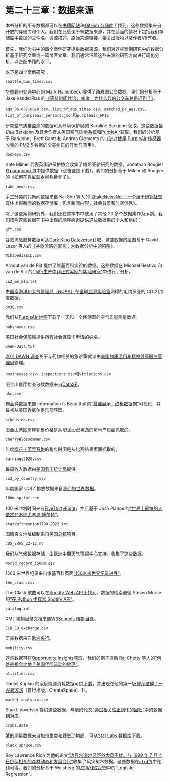 # 第二十三章：数据来源

本书分析的所有数据都可以在[书籍网站](https://learningds.org)和[GitHub 存储库](https://github.com/DS-100/textbook)上找到。这些数据集来自开放的存储库和个人。我们在此感谢所有数据来源，并在适当的情况下包括我们存储库中数据的文件名、资源描述、原始来源链接、相关出版物以及作者/所有者。

首先，我们为书中的四个案例研究提供数据来源。我们对这些案例研究中的数据分析基于研究文章或一篇博客文章。我们通常沿着这些来源的研究方向进行简化分析，以匹配书籍的水平。

以下是四个案例研究：

`seattle_bus_times.csv`

[华盛顿州交通中心](https://oreil.ly/3hZ_A)的 Mark Hallenbeck 提供了西雅图公交数据。我们的分析基于 Jake VanderPlas 的[《等待时间悖论，或者，为什么我的公交车总是迟到？》](https://oreil.ly/kaQv-)。

`aqs_06-067-0010.csv`、`list_of_aqs_sites.csv`、`matched_pa_aqs.csv`、`list_of_purpleair_sensors.json`和`purpleair_AMTS`

研究空气质量监测的数据可从环境保护局的 Karoline Barkjohn 获取。这些数据最初由 Barkjohn 及其合作者从[美国空气质量系统](https://oreil.ly/Sjku6)和[PurpleAir](https://www2.purpleair.com)获取。我们的分析基于 Barkjohn、Brett Gantt 和 Andrea Clements 的[《针对使用 PurpleAir 传感器收集的 PM2.5 数据的全美纠正的开发与应用》](https://oreil.ly/jWuNx)。

`donkeys.csv`

Kate Milner 代表英国驴保护协会收集了肯尼亚驴研究的数据。Jonathan Rougier 在[paranomo 包](https://oreil.ly/oiMNE)中提供数据（点击链接下载）。我们的分析基于 Milner 和 Rougier 的[《如何在肯尼亚乡间称量驴子》](https://doi.org/10.1111/j.1740-9713.2014.00768.x)。

`fake_news.csv`

手工分类的假新闻数据来自 Kai Shu 等人的[《FakeNewsNet：一个用于研究社交媒体上假新闻的数据存储库，包含新闻内容、社会背景和时空信息》](https://arxiv.org/abs/1809.01286)。

除了这些案例研究外，我们还在整本书中使用了其他 20 多个数据集作为示例。我们按照这些数据在书中出现的顺序感谢提供这些数据集的个人和组织：

`gft.csv`

谷歌流感趋势数据可从[Gary King Dataverse](https://doi.org/10.7910/DVN/24823)获取，这些数据的绘图基于 David Lazer 等人的[《谷歌流感的寓言：大数据分析中的陷阱》](https://doi.org/10.1126/science.1248506)。

`WikipediaExp.csv`

Arnout van de Rijt 提供了维基百科实验的数据。这些数据在 Michael Restivo 和 van de Rijt 的[“同行生产中非正式奖励的实验研究”](https://oreil.ly/BDDSV)中进行了分析。

`co2_mm_mlo.txt`

由[国家海洋和大气管理局（NOAA）](https://noaa.gov)在[全球监测实验室](https://gml.noaa.gov/obop/mlo)测得的毛纳罗亚的 CO[2]浓度数据。

`pm30.csv`

我们从[PurpleAir 地图](https://www2.purpleair.com)下载了一天和一个传感器的空气质量测量数据。

`babynames.csv`

[美国社会保障局](https://oreil.ly/DBiky)提供所有社会保障卡申请的姓名。

`DAWN-Data.txt`

[2011 DAWN 调查](https://oreil.ly/n8NOQ)关于与药物相关的急诊室就诊由[美国物质滥用和精神健康服务管理局](https://samhsa.gov)管理。

`businesses.csv`、`inspections.csv`和`violations.csv`

旧金山餐厅检查分数数据来自[DataSF](https://datasf.org)。

`akc.csv`

狗品种数据来自 Information Is Beautiful 的[“最佳展示：终极数据狗”](https://oreil.ly/KjIyv)可视化，并最初从[美国肯尼尔俱乐部](https://akc.org)获取。

`sfhousing.csv`

旧金山湾区房屋销售价格是从[*旧金山纪事报*](https://oreil.ly/kaziA)的房地产页面抓取的。

`cherryBlossomMen.csv`

年度[樱花十英里赛跑](https://cherryblossom.org)的跑步时间是从比赛结果页面抓取的。

`earnings2020.csv`

每周收入数据由[美国劳工统计局](https://oreil.ly/cZG_w)提供。

`co2_by_country.csv`

年度国家 CO[2]排放数据来自[我们的世界数据](https://ourworldindata.org)。

`100m_sprint.csv`

100 米冲刺时间来自[FiveThirtyEight](https://fivethirtyeight.com/)，并且基于 Josh Planos 的[“世界上最快的人依然在追逐尤塞恩·博尔特”](https://oreil.ly/ewY7w)。

`stateoftheunion1790-2022.txt`

国情咨文地址编制来自[美国总统项目](https://oreil.ly/AnkW8)。

`CDS_ERA5_22-12.nc`

我们从[气候数据存储](https://cds.climate.copernicus.eu)，由[欧洲中期天气预报中心](https://ecmwf.int)支持，收集了这些数据。

`world_record_1500m.csv`

1500 米世界纪录来自维基百科页面[“1500 米世界纪录进展”](https://oreil.ly/2_P4H)。

`the_clash.csv`

The Clash 歌曲可以在[Spotify Web API](https://oreil.ly/FYP8B)上找到。数据的检索遵循 Steven Morse 的[“在 Python 中探索 Spotify API”](https://oreil.ly/mWgYl)。

`catalog.xml`

XML 植物目录文档来自[W3Schools 植物目录](https://oreil.ly/MNw-G)。

`ECB_EU_exchange.csv`

汇率数据来自[欧洲央行](https://oreil.ly/Wc61c)。

`mobility.csv`

这些数据可在[Opportunity Insights](https://oreil.ly/W_5KH)获取，我们的例子遵循 Raj Chetty 等人的[“何处是机会之地？美国代际流动的地理”](https://doi.org/10.1093/qje/qju022)。

`utilities.csv`

Daniel Kaplan 的家庭能源消耗数据可供[下载](https://oreil.ly/YTAsK)，并出现在他的第一版[*统计建模：一种新方法*](https://dtkaplan.github.io/SM2-bookdown/preface-to-this-electronic-version.html)（自行出版，CreateSpace）中。

`market-analysis.csv`

Stan Lipovetsky 提供这些数据，与他的论文[“通过相关性正则化的回归”](https://oreil.ly/UZUJq)中的数据相对应。

`crabs.data`

蟹的测量数据来自[加州鱼类和野生动物部](https://wildlife.ca.gov)，可从[Stat Labs 数据库](https://oreil.ly/mZsQ8)下载。

`black_spruce.csv`

Roy Lawrence Rich 为他的论文[“边界水道地区野外大风干扰。与 1999 年 7 月 4 日倒伏相关的森林动态和发展变化”](https://oreil.ly/Pkw8N)收集了风灾树木数据。这些数据在[`alr4`包](https://oreil.ly/6rPOB)中在线可得。我们的分析基于 Weisberg 的[*应用线性回归*](https://doi.org/10.1002/0471704091)中的“Logistic Regression”。
